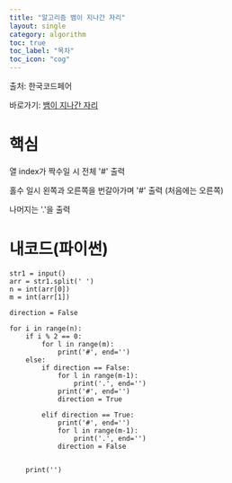 ```yaml
---
title: "알고리즘 뱀이 지나간 자리"
layout: single
category: algorithm
toc: true
toc_label: "목차"
toc_icon: "cog"
---
```

출처: 한국코드페어

바로가기: [뱀이 지나간 자리](https://level.goorm.io/exam/51353/%EB%B1%80%EC%9D%B4-%EC%A7%80%EB%82%98%EA%B0%84-%EC%9E%90%EB%A6%AC/quiz/1)

# 핵심
열 index가 짝수일 시 전체 '#' 출력

홀수 일시 왼쪽과 오른쪽을 번갈아가며 '#' 출력 (처음에는 오른쪽)

나머지는 '.'을 출력

# 내코드(파이썬)
```python3
str1 = input()
arr = str1.split(' ')
n = int(arr[0])
m = int(arr[1])

direction = False

for i in range(n):
    if i % 2 == 0:
        for l in range(m):
            print('#', end='')
    else:
        if direction == False:
            for l in range(m-1):
                print('.', end='')
            print('#', end='')
            direction = True
            
        elif direction == True:
            print('#', end='')
            for l in range(m-1):
                print('.', end='')
            direction = False
            

    print('')
```    
